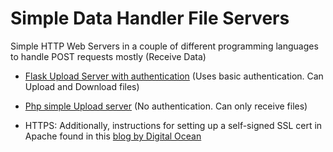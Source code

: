 # Simple Data Handler File Servers

Simple HTTP Web Servers in a couple of different programming languages to handle POST requests mostly (Receive Data)

- [Flask Upload Server with authentication](flask/app.py) (Uses basic authentication. Can Upload and Download files)
- [Php simple Upload server](php/app.php) (No authentication. Can only receive files)

- HTTPS: Additionally, instructions for setting up a self-signed SSL cert in Apache found in this [blog by Digital Ocean](https://www.digitalocean.com/community/tutorials/how-to-create-a-self-signed-ssl-certificate-for-apache-in-ubuntu-18-04)
